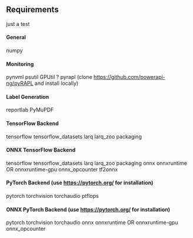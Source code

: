 ## Requirements

just a test

#### General
numpy

#### Monitoring
pynvml
psutil
GPUtil ?
pyrapl (clone https://github.com/powerapi-ng/pyRAPL and install locally)

#### Label Generation
reportlab
PyMuPDF

#### TensorFlow Backend
tensorflow
tensorflow_datasets
larq
larq_zoo
packaging

#### ONNX TensorFlow Backend
tensorflow
tensorflow_datasets
larq
larq_zoo
packaging
onnx 
onnxruntime OR onnxruntime-gpu
onnx_opcounter
tf2onnx

#### PyTorch Backend (use https://pytorch.org/ for installation)
pytorch
torchvision
torchaudio
ptflops

#### ONNX PyTorch Backend (use https://pytorch.org/ for installation)
pytorch
torchvision
torchaudio
onnx
onnxruntime OR onnxruntime-gpu
onnx_opcounter

